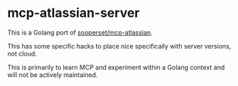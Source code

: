 # mcp-atlassian-server

This is a Golang port of [sooperset/mcp-atlassian](https://github.com/sooperset/mcp-atlassian).

This has some specific hacks to place nice specifically with server versions, not cloud.

This is primarily to learn MCP and experiment within a Golang context and will not be actively maintained.
